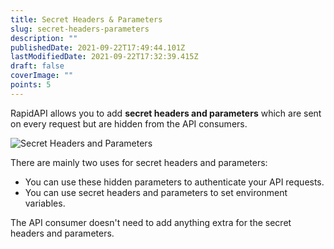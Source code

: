 ```yaml
---
title: Secret Headers & Parameters
slug: secret-headers-parameters
description: ""
publishedDate: 2021-09-22T17:49:44.101Z
lastModifiedDate: 2021-09-22T17:32:39.415Z
draft: false
coverImage: ""
points: 5
---
```


RapidAPI allows you to add **secret headers and parameters** which are sent on every request but are hidden from the API consumers.

![Secret Headers and Parameters](https://raw.githubusercontent.com/RapidAPI/DevRel-Stack-Data/dev/learn/courses/rapidapi-hub-provider/images/image8.png)

There are mainly two uses for secret headers and parameters:

- You can use these hidden parameters to authenticate your API requests.
- You can use secret headers and parameters to set environment variables.

<Callout>
  The API consumer doesn't need to add anything extra for the secret headers and parameters.
</Callout>
